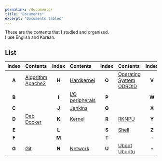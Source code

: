 ```yaml
---
permalink: /documents/
title: "Documents"
excerpt: "Documents tables"
---
```


These are the contents that I studied and organized.<br>
I use English and <span style="{{ site.ko }}">Korean</span>.

## List

| **Index** | Contents | **Index** | Contents | **Index** | Contents | **Index** | Contents |
| :---: | :--- | :---: | :--- | :---: | :--- | :---: | :--- |
| **A** | <a href="{{ site.baseurl }}/documents/algorithm/">Algorithm</a><br><a href="{{ site.baseurl }}/documents/apache2/">Apache2</a> | **H** | <a href="{{ site.baseurl }}/documents/hardkernel/">Hardkernel</a> | **O** | <a href="{{ site.baseurl }}/documents/os-index/">Operating System</a><br><a href="{{ site.baseurl }}/documents/odroid/">ODROID</a>| **V** | |
| **B** | | **I** | <a href="{{ site.baseurl }}/documents/ioctl/">I/O peripherals</a> | **P** | | **W** | <a href="{{ site.baseurl }}/documents/wiringpi/">wiringPi</a> |
| **C** | | **J** | <a href="{{ site.baseurl }}/documents/jenkins/">Jenkins</a> | **Q** | | **X** | |
| **D** | <a href="{{ site.baseurl }}/documents/deb/">Deb</a><br><a href="{{ site.baseurl }}/documents/docker/">Docker</a> | **K** | <a href="{{ site.baseurl }}/documents/kernel/">Kernel</a> | **R** | <a href="{{ site.baseurl }}/documents/rknpu/">RKNPU</a> | **Y** | |
| **E** | | **L** | | **S** | <a href="{{ site.baseurl }}/documents/shell/">Shell</a> | **Z** | |
| **F** | | **M** | | **T** | | **-** | |
| **G** | <a href="{{ site.baseurl }}/documents/git/">Git</a> | **N** | <a href="{{ site.baseurl }}/documents/network/">Network</a> | **U** | <a href="{{ site.baseurl }}/documents/uboot/">Uboot</a><br><a href="{{ site.baseurl }}/documents/ubuntu/">Ubuntu</a> | **-** | |
